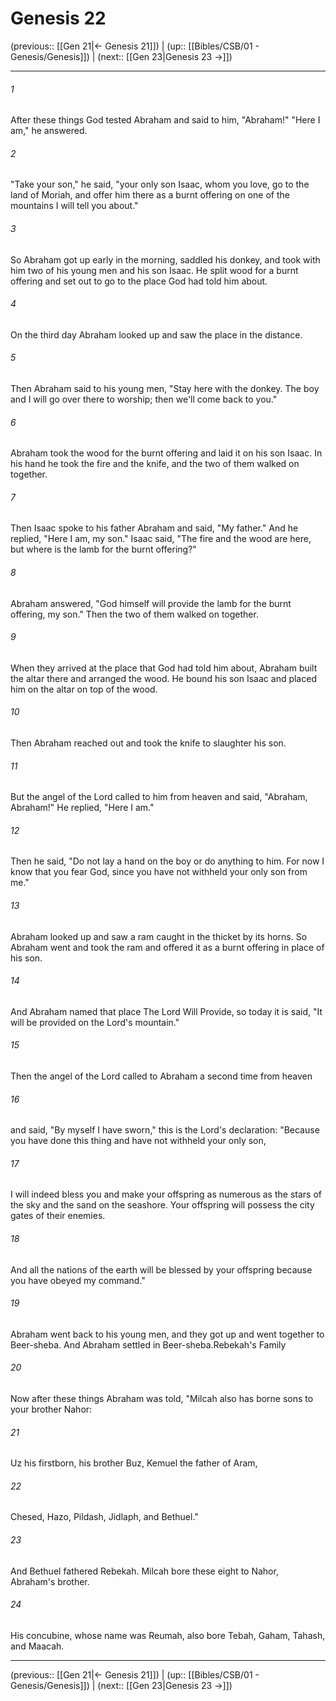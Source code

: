 # Genesis 22

(previous:: [[Gen 21|← Genesis 21]]) | (up:: [[Bibles/CSB/01 - Genesis/Genesis]]) | (next:: [[Gen 23|Genesis 23 →]])

***


###### 1 
After these things God tested Abraham and said to him, "Abraham!" "Here I am," he answered. 

###### 2 
"Take your son," he said, "your only son Isaac, whom you love, go to the land of Moriah, and offer him there as a burnt offering on one of the mountains I will tell you about." 

###### 3 
So Abraham got up early in the morning, saddled his donkey, and took with him two of his young men and his son Isaac. He split wood for a burnt offering and set out to go to the place God had told him about. 

###### 4 
On the third day Abraham looked up and saw the place in the distance. 

###### 5 
Then Abraham said to his young men, "Stay here with the donkey. The boy and I will go over there to worship; then we'll come back to you." 

###### 6 
Abraham took the wood for the burnt offering and laid it on his son Isaac. In his hand he took the fire and the knife, and the two of them walked on together. 

###### 7 
Then Isaac spoke to his father Abraham and said, "My father." And he replied, "Here I am, my son." Isaac said, "The fire and the wood are here, but where is the lamb for the burnt offering?" 

###### 8 
Abraham answered, "God himself will provide the lamb for the burnt offering, my son." Then the two of them walked on together. 

###### 9 
When they arrived at the place that God had told him about, Abraham built the altar there and arranged the wood. He bound his son Isaac and placed him on the altar on top of the wood. 

###### 10 
Then Abraham reached out and took the knife to slaughter his son. 

###### 11 
But the angel of the Lord called to him from heaven and said, "Abraham, Abraham!" He replied, "Here I am." 

###### 12 
Then he said, "Do not lay a hand on the boy or do anything to him. For now I know that you fear God, since you have not withheld your only son from me." 

###### 13 
Abraham looked up and saw a ram caught in the thicket by its horns. So Abraham went and took the ram and offered it as a burnt offering in place of his son. 

###### 14 
And Abraham named that place The Lord Will Provide, so today it is said, "It will be provided on the Lord's mountain." 

###### 15 
Then the angel of the Lord called to Abraham a second time from heaven 

###### 16 
and said, "By myself I have sworn," this is the Lord's declaration: "Because you have done this thing and have not withheld your only son, 

###### 17 
I will indeed bless you and make your offspring as numerous as the stars of the sky and the sand on the seashore. Your offspring will possess the city gates of their enemies. 

###### 18 
And all the nations of the earth will be blessed by your offspring because you have obeyed my command." 

###### 19 
Abraham went back to his young men, and they got up and went together to Beer-sheba. And Abraham settled in Beer-sheba.Rebekah's Family 

###### 20 
Now after these things Abraham was told, "Milcah also has borne sons to your brother Nahor: 

###### 21 
Uz his firstborn, his brother Buz, Kemuel the father of Aram, 

###### 22 
Chesed, Hazo, Pildash, Jidlaph, and Bethuel." 

###### 23 
And Bethuel fathered Rebekah. Milcah bore these eight to Nahor, Abraham's brother. 

###### 24 
His concubine, whose name was Reumah, also bore Tebah, Gaham, Tahash, and Maacah.

***

(previous:: [[Gen 21|← Genesis 21]]) | (up:: [[Bibles/CSB/01 - Genesis/Genesis]]) | (next:: [[Gen 23|Genesis 23 →]])
